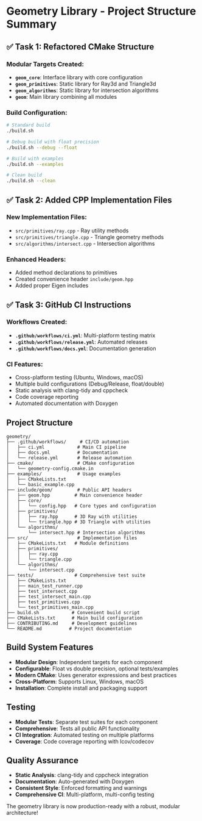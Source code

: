 # Geometry Library - Project Structure Summary

## ✅ Task 1: Refactored CMake Structure

### Modular Targets Created:
- **`geom_core`**: Interface library with core configuration
- **`geom_primitives`**: Static library for Ray3d and Triangle3d
- **`geom_algorithms`**: Static library for intersection algorithms  
- **`geom`**: Main library combining all modules

### Build Configuration:
```bash
# Standard build
./build.sh

# Debug build with float precision
./build.sh --debug --float

# Build with examples
./build.sh --examples

# Clean build
./build.sh --clean
```

## ✅ Task 2: Added CPP Implementation Files

### New Implementation Files:
- `src/primitives/ray.cpp` - Ray utility methods
- `src/primitives/triangle.cpp` - Triangle geometry methods
- `src/algorithms/intersect.cpp` - Intersection algorithms

### Enhanced Headers:
- Added method declarations to primitives
- Created convenience header `include/geom.hpp`
- Added proper Eigen includes

## ✅ Task 3: GitHub CI Instructions

### Workflows Created:
- **`.github/workflows/ci.yml`**: Multi-platform testing matrix
- **`.github/workflows/release.yml`**: Automated releases
- **`.github/workflows/docs.yml`**: Documentation generation

### CI Features:
- Cross-platform testing (Ubuntu, Windows, macOS)
- Multiple build configurations (Debug/Release, float/double)
- Static analysis with clang-tidy and cppcheck
- Code coverage reporting
- Automated documentation with Doxygen

## Project Structure

```
geometry/
├── .github/workflows/     # CI/CD automation
│   ├── ci.yml            # Main CI pipeline
│   ├── docs.yml          # Documentation
│   └── release.yml       # Release automation
├── cmake/                # CMake configuration
│   └── geometry-config.cmake.in
├── examples/             # Usage examples
│   ├── CMakeLists.txt
│   └── basic_example.cpp
├── include/geom/         # Public API headers
│   ├── geom.hpp         # Main convenience header
│   ├── core/
│   │   └── config.hpp   # Core types and configuration
│   ├── primitives/
│   │   ├── ray.hpp      # 3D Ray with utilities
│   │   └── triangle.hpp # 3D Triangle with utilities
│   └── algorithms/
│       └── intersect.hpp # Intersection algorithms
├── src/                  # Implementation files
│   ├── CMakeLists.txt   # Module definitions
│   ├── primitives/
│   │   ├── ray.cpp
│   │   └── triangle.cpp
│   └── algorithms/
│       └── intersect.cpp
├── tests/               # Comprehensive test suite
│   ├── CMakeLists.txt
│   ├── main_test_runner.cpp
│   ├── test_intersect.cpp
│   ├── test_intersect_main.cpp
│   ├── test_primitives.cpp
│   └── test_primitives_main.cpp
├── build.sh            # Convenient build script
├── CMakeLists.txt      # Main build configuration
├── CONTRIBUTING.md     # Development guidelines
└── README.md          # Project documentation
```

## Build System Features

- **Modular Design**: Independent targets for each component
- **Configurable**: Float vs double precision, optional tests/examples
- **Modern CMake**: Uses generator expressions and best practices
- **Cross-Platform**: Supports Linux, Windows, macOS
- **Installation**: Complete install and packaging support

## Testing

- **Modular Tests**: Separate test suites for each component
- **Comprehensive**: Tests all public API functionality
- **CI Integration**: Automated testing on multiple platforms
- **Coverage**: Code coverage reporting with lcov/codecov

## Quality Assurance

- **Static Analysis**: clang-tidy and cppcheck integration
- **Documentation**: Auto-generated with Doxygen
- **Consistent Style**: Enforced formatting and warnings
- **Comprehensive CI**: Multi-platform, multi-config testing

The geometry library is now production-ready with a robust, modular architecture!
